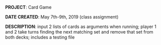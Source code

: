 **PROJECT**: Card Game

**DATE CREATED**: May 7th-9th, 2019 (class assignment)

**DESCRIPTION**: input 2 lists of cards as arguments when running; player 1 and 2 take turns finding the next matching set and remove that set from both decks; includes a testing file
